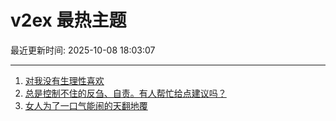 # v2ex 最热主题

最近更新时间: 2025-10-08 18:03:07

--- 
1. [对我没有生理性喜欢](https://www.v2ex.com/t/1163666) 
2. [总是控制不住的反刍、自责。有人帮忙给点建议吗？](https://www.v2ex.com/t/1163656) 
3. [女人为了一口气能闹的天翻地覆](https://www.v2ex.com/t/1163682) 
